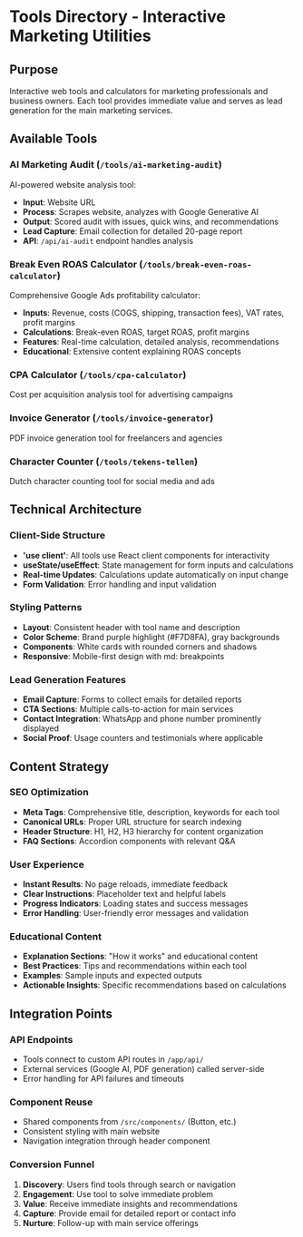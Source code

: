 # Tools Directory - Interactive Marketing Utilities

## Purpose
Interactive web tools and calculators for marketing professionals and business owners. Each tool provides immediate value and serves as lead generation for the main marketing services.

## Available Tools

### AI Marketing Audit (`/tools/ai-marketing-audit`)
AI-powered website analysis tool:
- **Input**: Website URL
- **Process**: Scrapes website, analyzes with Google Generative AI
- **Output**: Scored audit with issues, quick wins, and recommendations
- **Lead Capture**: Email collection for detailed 20-page report
- **API**: `/api/ai-audit` endpoint handles analysis

### Break Even ROAS Calculator (`/tools/break-even-roas-calculator`)
Comprehensive Google Ads profitability calculator:
- **Inputs**: Revenue, costs (COGS, shipping, transaction fees), VAT rates, profit margins
- **Calculations**: Break-even ROAS, target ROAS, profit margins
- **Features**: Real-time calculation, detailed analysis, recommendations
- **Educational**: Extensive content explaining ROAS concepts

### CPA Calculator (`/tools/cpa-calculator`)
Cost per acquisition analysis tool for advertising campaigns

### Invoice Generator (`/tools/invoice-generator`)
PDF invoice generation tool for freelancers and agencies

### Character Counter (`/tools/tekens-tellen`)
Dutch character counting tool for social media and ads

## Technical Architecture

### Client-Side Structure
- **'use client'**: All tools use React client components for interactivity
- **useState/useEffect**: State management for form inputs and calculations
- **Real-time Updates**: Calculations update automatically on input change
- **Form Validation**: Error handling and input validation

### Styling Patterns
- **Layout**: Consistent header with tool name and description
- **Color Scheme**: Brand purple highlight (#F7D8FA), gray backgrounds
- **Components**: White cards with rounded corners and shadows
- **Responsive**: Mobile-first design with md: breakpoints

### Lead Generation Features
- **Email Capture**: Forms to collect emails for detailed reports
- **CTA Sections**: Multiple calls-to-action for main services
- **Contact Integration**: WhatsApp and phone number prominently displayed
- **Social Proof**: Usage counters and testimonials where applicable

## Content Strategy

### SEO Optimization
- **Meta Tags**: Comprehensive title, description, keywords for each tool
- **Canonical URLs**: Proper URL structure for search indexing
- **Header Structure**: H1, H2, H3 hierarchy for content organization
- **FAQ Sections**: Accordion components with relevant Q&A

### User Experience
- **Instant Results**: No page reloads, immediate feedback
- **Clear Instructions**: Placeholder text and helpful labels
- **Progress Indicators**: Loading states and success messages
- **Error Handling**: User-friendly error messages and validation

### Educational Content
- **Explanation Sections**: "How it works" and educational content
- **Best Practices**: Tips and recommendations within each tool
- **Examples**: Sample inputs and expected outputs
- **Actionable Insights**: Specific recommendations based on calculations

## Integration Points

### API Endpoints
- Tools connect to custom API routes in `/app/api/`
- External services (Google AI, PDF generation) called server-side
- Error handling for API failures and timeouts

### Component Reuse
- Shared components from `/src/components/` (Button, etc.)
- Consistent styling with main website
- Navigation integration through header component

### Conversion Funnel
1. **Discovery**: Users find tools through search or navigation
2. **Engagement**: Use tool to solve immediate problem
3. **Value**: Receive immediate insights and recommendations
4. **Capture**: Provide email for detailed report or contact info
5. **Nurture**: Follow-up with main service offerings